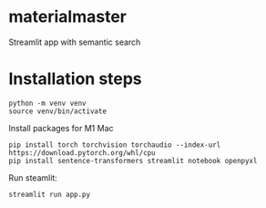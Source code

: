 # materialmaster
Streamlit app with semantic search

# Installation steps

```
python -m venv venv
source venv/bin/activate
```

Install packages for M1 Mac
```
pip install torch torchvision torchaudio --index-url https://download.pytorch.org/whl/cpu
pip install sentence-transformers streamlit notebook openpyxl
```

Run steamlit:
```
streamlit run app.py
```

